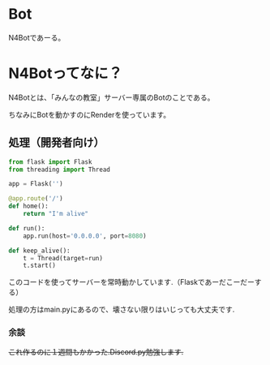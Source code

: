 # Bot
N4Botであーる。

# N4Botってなに？

N4Botとは、「みんなの教室」サーバー専属のBotのことである。  


ちなみにBotを動かすのにRenderを使っています。

## 処理（開発者向け）
```py
from flask import Flask
from threading import Thread

app = Flask('')

@app.route('/')
def home():
    return "I'm alive"

def run():
    app.run(host='0.0.0.0', port=8080)

def keep_alive():
    t = Thread(target=run)
    t.start()
``` 
このコードを使ってサーバーを常時動かしています.（Flaskであーだこーだーする）


処理の方はmain.pyにあるので、壊さない限りはいじっても大丈夫です.

### 余談
~~これ作るのに１週間もかかった.Discord.py勉強します.~~
